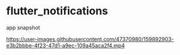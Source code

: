 # flutter_notifications

app snapshot

https://user-images.githubusercontent.com/47370980/159892903-e3b2bbbe-4f23-47d1-a9ec-109a45aca2f4.mp4

